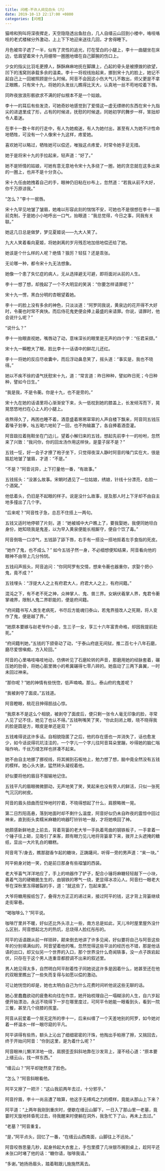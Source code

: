 ```yaml
---
title: 问棺-不许人间见白头（六）
date: 2019-10-13 22:17:00 +0800
categories: [问棺]
---
```


猫啼和狗叫将深夜撵走，天空隐隐透出鱼肚白，几人自缙云山回到小楼中，咯吱咯吱的老式楼梯分外激动，上上下下地迎来送往几回，才舍得睡下。

月色被帘子遮了一半，似有了灵性的追光，打在莹白的小腿上，李十一曲腿坐在床边，低眉望着宋十九将绷带一圈圈地缠在自己脚腕的伤口上。

少女的指尖比羽毛更撩人，酥酥麻麻地抚在脚踝上，凸起的骨头是被撩拨的欲望，凹下的浅窝则承载多余的温柔。李十一将视线抬起来，挪到宋十九的脸上，她记不起自己上一回被照顾是什么时候。阿音不会因这小伤大气儿不敢出，师父更是不拿正眼瞧，只有宋十九，将她的头发丝儿瞧得比天大，认真地一丝不苟地咬着下唇。

同昨夜放浪形骸欲求不满的好似根本不是一个姑娘。

李十一的耳后有些发烫，可她奇妙地感觉到了爱情这一虚无缥缈的东西在宋十九指尖的进退里成了形，占有的时候进，抚慰的时候退，同她初学的舞步一样，笨拙却令人着迷。

在李十一数十年的行走中，有人为她痴迷，有人为她付出，甚至有人为她不计性命地牺牲，可没有一个人像宋十九这样，疼爱她。

喜欢她可以略过，牺牲她可以偿还，唯独这点疼爱，时常令她手足无措。

她于是将宋十九的手拉起来，轻声道：“好了。”

她不是矫情的姑娘，可她有意无意地令宋十九多绕了一圈，她的贪恋就在这多出来的一圈上，也并不是十分贪心。

宋十九任由她拽着自己的手，眼神仍旧粘在纱布上，忽然道：“若我从前不大好，你千万原谅我。”

“怎么？”李十一抿唇。

宋十九罕见地皱了皱眉，她难以形容此刻的惴惴不安，可她也不是很想在李十一面前克制，于是她小小地呼出一口气，抬眼道：“我总觉得，今日之事，同我有关联。”

她这几日总是做梦，梦见夏姬说——九大人笑了。

九大人笑着看向夏姬，将她剥离的岁月残忍地加倍地偿还给了她。

她该是个什么样的人呢？绝情？狠厉？轻狂？还是乖张。

无论哪一种，都令宋十九无法想象。

她像一个患了失忆症的病人，无从选择避无可避，即将面对从前的人生。

李十一想了想，却挽起了一个不大明显的笑涡：“你要怎样请罪呢？”

宋十九一愣，黑白分明的杏眼望着她。

李十一的脸上没有多余的神色，只淡淡道：“阿罗同我说，黄泉边的花开得不大好时，令蘅也时常不爽快。而后侍花鬼吏便会捧上最盛的来请罪。你说，请罪时，他会说什么呢？”

“说什么？”

李十一抬眼直视她，嘴唇动了动，意味深长的眼里是无声的四个字：“任君采撷。”

宋十九一瞬瞪大了眼，脸比李十一话语中的鲜花儿还红。

李十一将她的反应尽收囊中，而后浮动鼻息笑了，摇头道：“事实是，我也不晓得。”

她以不疾不徐的语气抚慰宋十九，道：“常言道：昨日种种，譬如昨日死；今日种种，譬如今日生。”

“我是我，不是令蘅。你是十九，也不是旁的。”

宋十九在她的话语里将心渐渐安下来，头一低枕到她的膝盖上，长发倾泻而下，晃晃悠悠地扫在心上人的小腿上。

夜熬得久了，再困也睡不着，酒意盛着窸窸窣窣的人声自楼下飘来，阿音同五钱压着嗓子划拳，吆五喝六地轮了一回，也不拘输赢了，各自捧着酒壶灌。

阿音趿拉着拖鞋坐在门边儿，望着小解归来的五钱，想起先前李十一的吩咐，忽然来了兴致：“我问你，你的回龙汤作用这样快，是童子尿不是？”

五钱一怔，好一会子才撩了袍子坐下，只觉得夜深人静时阿音的嗓门实在大，很是尴尬地皱了皱眉，才道：“不是。”

“不是？”阿音诧异，上下打量他一番，“有故事。”

五钱摇头：“没甚么故事。宋朝时遇见了一位姑娘，绣娘，针线十分漂亮，右脸一个酒窝。”

他低着头，仍旧是不起眼的样子。说是没什么故事，提及那人时上下牙却不由自主地多撞出了几个字。

“后来呢？”阿音性子急，总忍不住搭上一两句。

五钱又适时地停顿了片刻，道：“她被城中大户瞧上了，要我娶她，我便同她坦白身份，她知晓我是鬼差，以为早入黄泉便能长相厮守，便自个饮了毒。”

阿音倒吸一口凉气，五钱舔了舔下唇，右手有一搭没一搭地抠着左手食指的死皮。

“她作了鬼，也不成么？” 如今五钱孑然一身，不必细想便知结果，阿音看向他的眼神不由带上几分怜悯。

五钱闷声摇头，阿音追问：“你同阿罗有交情，想来令蘅也器重你，求娶个把小鬼，竟不成？”

五钱埋头：“浮提大人之上有府君大人，府君大人之上，有府间籍。”

混沌之下，有不老不死之神，众神掌人、鬼、兽三界。女娲伏羲掌人界，鬼君令蘅掌魂界，限制人鬼二界职能的，便是府间籍。

“府间籍书写人类生老病死，书尽后方能魂归泰山，若鬼界擅改人之死期，将人变作了鬼，便是越了界。”

“她原本要嫁与赵老爷作小妾，生三子一女，享三十六年富贵命格，却因我提前赴死。”

“府间籍判她，”五钱的下颌骨动了动，“于泰山府底无间狱，推二百七十八年石磨，磨尽爱恨嗔痴，方入轮回。”

阿音的心里咯吱咯吱地动，仿佛听见了石磨轮转的声音，那磨用她的经脉套着，碾压她的肋骨，将她心脏里微小的希冀碾得七零八碎的。她翕动了三两下鼻翼，一时未回过神来。

“那你呢？”她的神情有些恍惚，低声喃喃。那么，泰山府的鬼差呢？

“我被剥夺了面皮。”五钱道。

阿音瞪眼，桃花目抻得胆战心惊。

“我原本不是这么个相貌，被剥夺了面皮后，便只剩一张令人毫无印象的脸，寻常人见了记不住，她见了也认不得。”五钱咧嘴笑了笑，“你此刻闭上眼，晓不晓得我的脸是圆是方，眼皮是单还是双？”

五钱难得说这许多话。自相貌隐匿了之后，他的存在感也一并消失了，话也愈发少，如今话说得坑坑洼洼的，一个字儿一个字儿往阿音耳朵里蹦，吵得她的脑仁嗡嗡作响，千丝万缕怎样也拼凑不起来。

她不由自主地挪了挪视线，将其搁到石板地上，勉力想了想，脑中竟全然没有五钱的模样。她心头大骇，猛然转头凝视着他。

好似要将他的眉目不服输地记住。

五钱平凡的眉眼微微颤动，无声地笑了笑，笑起来也没有旁人的鲜活，只似一张死气沉沉的树皮。

阿音的眉头扭曲而怔忡地时拧着，不晓得想起了什么，肩膀略微一晃。

第二日烈阳高悬，落到地面时却不剩什么温度，阿音好似仍未自昨夜的震惊中回过神来，直到街头卖糯米麻糖的响器叮铃铃地一敲，才将她唤回了神。

她颇感新鲜地走上前去，背着背篓的老大爷一手执着弯曲的钢铁板子，一手拿着一个锤子往上砸，见吸引了来客，颇有眼力见儿地将背篓拿下来，拨开上头遮掩的糖纸，显出一大片乳白的糖糕。

阿音弯下/身去，瞧那甜香乍起的糖块，正踌躇间，听得一旁的男声道：“来一块。”

阿平俯身对她一笑，仍是前日那身有些褶皱的西装。

老大爷喜气洋洋地应了，手上的响器作了铲子，配合小锤将麻糖轻轻敲下一小块，裹着气泡的硬糖脆生生的，由钢铁的寒气一绕，更显得冰凉沁人。阿音扫一眼老大爷在深秋里冻得皴裂的手，道：“就这些了，包起来罢。”

大爷将糖用报纸包了，叠得方方正正的递过来，接过阿平的钱，这才背上背篓继续走街窜巷。

“喝咖啡么？”阿平说。

咖啡厅里并不暖，好似还比外头凉上一些，南方总是如此，天儿冷时屋里屋外没什么区别，阿音想起北方的热炕，总烧得人脸红彤彤的。

阿平的话语跟从前一样琐碎，颠来倒去地讲了许多见闻，好似要将自己与阿音这些年的分别填满似的，阿音望着他的嘴，忽然觉得这些平淡的经历也不错，那是他话语的出口，却又似另一个世界的入口，那个世界没什么奇闻轶事，没一点子跌宕起伏，只存在于这个男人连重音都腔调不出来的叙述里。

男人她见得太多，自然明白阿平耐着性子同她说这许多是因着什么，她甚至还在他的双眼里瞧出了一些失而复得与如愿以偿的激动。

可让她恍惚的却是，她也太明白自己为什么花费时间听他说这些无聊的话。

她心里蠢蠢欲动的疲惫和向往在作祟，她开始梳理自己一塌糊涂的人生，自六岁起便开始漂泊，永远不晓得下一岁在哪里度过，可阿平令她能一眼看到头，看到一院三餐，甚至几个绕膝的孩童。

阿音从前爱着一个居无定所的李十一，后来纠缠了一个天差地别的阿罗，如今她对着一杯温水一样一眼尽窥的平凡。

阿平讲得有些热，额头上沁出了细细密密的汗珠，他掏出手帕擦了擦，又揣回去，终于开始问阿音：“你到这里，是为着什么呢？”

阿音眼神儿懒洋洋地一绕，肩膀歪歪斜斜地靠在沙发背上，漫不经心道：“原本要上缙云山，找一样东西。”

“缙云山？”阿平却陡然变了脸色。

“怎么？”阿音斜眼看他。

阿平又擦了一把汗：“这山我前两年去过，十分邪乎。”

阿音拧眉，李十一尚且遭了暗算，他这手无缚鸡之力的模样，竟能从那山上下来？

阿平道：“上两年我刚到重庆时，便歇在缙云山脚下，一日入了那山里一老墓，竟霎时天旋地转昏死过去，待我醒来时便躺在洞外，我急忙下了山，再未上去过。”

“老墓？”阿音重复。

“是，”阿平点头，回忆了一番，“在缙云山西南面，山脚往上不远处。”

阿音咬唇思量几秒，起身拎起大衣套上，手包里摸了几块银币搁到桌上，趁阿平还未张口时堵了他的话：“糖你请，咖啡我请。”

“多谢。”她扬扬眉头，踏着鞋跟儿施施然离去。

